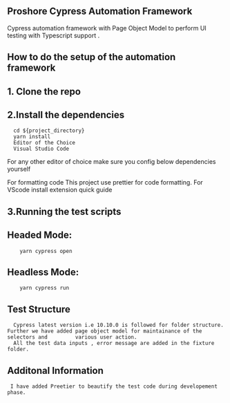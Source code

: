 ## Proshore Cypress Automation Framework
   Cypress automation framework with Page Object Model to perform UI testing with Typescript support .
   
## How to do the setup of the automation framework

   ## 1. Clone the repo

   ## 2.Install the dependencies
      cd ${project_directory}
      yarn install
      Editor of the Choice
      Visual Studio Code

   For any other editor of choice make sure you config below dependencies yourself

   For formatting code This project use prettier for code formatting. For VScode install extension quick guide


## 3.Running the test scripts
   ## Headed Mode:
        yarn cypress open

   ## Headless Mode:
        yarn cypress run 
        
## Test Structure
      Cypress latest version i.e 10.10.0 is followed for folder structure. Further we have added page object model for maintainance of the selectors and         various user action.
      All the test data inputs , error message are added in the fixture folder.

## Additonal Information
     I have added Preetier to beautify the test code during developement phase.
      
